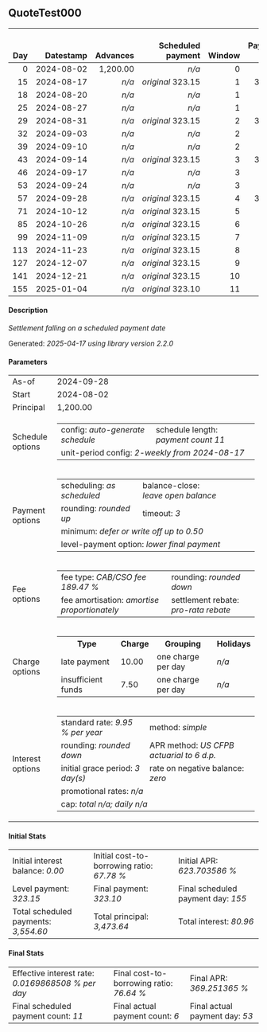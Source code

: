 <h2>QuoteTest000</h2>
<table>
    <thead style="vertical-align: bottom;">
        <th style="text-align: right;">Day</th>
        <th style="text-align: right;">Datestamp</th>
        <th style="text-align: right;">Advances</th>
        <th style="text-align: right;">Scheduled payment</th>
        <th style="text-align: right;">Window</th>
        <th style="text-align: right;">Payment due</th>
        <th style="text-align: right;">Actual payments</th>
        <th style="text-align: right;">Generated payment</th>
        <th style="text-align: right;">Net effect</th>
        <th style="text-align: right;">Payment status</th>
        <th style="text-align: right;">Balance status</th>
        <th style="text-align: right;">Simple interest</th>
        <th style="text-align: right;">New interest</th>
        <th style="text-align: right;">New charges</th>
        <th style="text-align: right;">Principal portion</th>
        <th style="text-align: right;">Fee portion</th>
        <th style="text-align: right;">Interest portion</th>
        <th style="text-align: right;">Charges portion</th>
        <th style="text-align: right;">Fee rebate</th>
        <th style="text-align: right;">Principal balance</th>
        <th style="text-align: right;">Fee balance</th>
        <th style="text-align: right;">Interest balance</th>
        <th style="text-align: right;">Charges balance</th>
        <th style="text-align: right;">Settlement figure</th>
        <th style="text-align: right;">Fee rebate if&nbsp;settled</th>
    </thead>
    <tr style="text-align: right;">
        <td class="ci00">0</td>
        <td class="ci01" style="white-space: nowrap;">2024-08-02</td>
        <td class="ci02">1,200.00</td>
        <td class="ci03" style="white-space: nowrap;"><i>n/a<i></td>
        <td class="ci04">0</td>
        <td class="ci05">0.00</td>
        <td class="ci06"><i>n/a</i></td>
        <td class="ci07"><i>n/a</i></td>
        <td class="ci08">0.00</td>
        <td class="ci09"><i>none&nbsp;scheduled</i></td>
        <td class="ci10">open</td>
        <td class="ci11">0.0000</td>
        <td class="ci12">0.0000</td>
        <td class="ci13"><i>n/a</i></td>
        <td class="ci14">0.00</td>
        <td class="ci15">0.00</td>
        <td class="ci16">0.00</td>
        <td class="ci17">0.00</td>
        <td class="ci18">0.00</td>
        <td class="ci19">1,200.00</td>
        <td class="ci20">2,273.64</td>
        <td class="ci21">0.0000</td>
        <td class="ci22">0.00</td>
        <td class="ci23">3,473.64</td>
        <td class="ci24">2,273.64</td>
    </tr>
    <tr style="text-align: right;">
        <td class="ci00">15</td>
        <td class="ci01" style="white-space: nowrap;">2024-08-17</td>
        <td class="ci02"><i>n/a</i></td>
        <td class="ci03" style="white-space: nowrap;"><i>original</i> 323.15</td>
        <td class="ci04">1</td>
        <td class="ci05">323.15</td>
        <td class="ci06"><i>n/a</i></td>
        <td class="ci07"><i>n/a</i></td>
        <td class="ci08">0.00</td>
        <td class="ci09"><i>paid&nbsp;later&nbsp;owing</i>&nbsp;273.15</td>
        <td class="ci10">open</td>
        <td class="ci11">14.2039</td>
        <td class="ci12">14.2039</td>
        <td class="ci13"><i>late&nbsp;payment</i>&nbsp;10.00</td>
        <td class="ci14">0.00</td>
        <td class="ci15">0.00</td>
        <td class="ci16">0.00</td>
        <td class="ci17">0.00</td>
        <td class="ci18">0.00</td>
        <td class="ci19">1,200.00</td>
        <td class="ci20">2,273.64</td>
        <td class="ci21">14.2039</td>
        <td class="ci22">10.00</td>
        <td class="ci23">1,444.22</td>
        <td class="ci24">2,053.62</td>
    </tr>
    <tr style="text-align: right;">
        <td class="ci00">18</td>
        <td class="ci01" style="white-space: nowrap;">2024-08-20</td>
        <td class="ci02"><i>n/a</i></td>
        <td class="ci03" style="white-space: nowrap;"><i>n/a<i></td>
        <td class="ci04">1</td>
        <td class="ci05">0.00</td>
        <td class="ci06"><i>confirmed</i>&nbsp;25.00</td>
        <td class="ci07"><i>n/a</i></td>
        <td class="ci08">25.00</td>
        <td class="ci09"><i>extra&nbsp;payment</i></td>
        <td class="ci10">open</td>
        <td class="ci11">2.8408</td>
        <td class="ci12">2.8408</td>
        <td class="ci13"><i>n/a</i></td>
        <td class="ci14">0.00</td>
        <td class="ci15">0.00</td>
        <td class="ci16">15.00</td>
        <td class="ci17">10.00</td>
        <td class="ci18">0.00</td>
        <td class="ci19">1,200.00</td>
        <td class="ci20">2,273.64</td>
        <td class="ci21">2.0446</td>
        <td class="ci22">0.00</td>
        <td class="ci23">1,466.07</td>
        <td class="ci24">2,009.61</td>
    </tr>
    <tr style="text-align: right;">
        <td class="ci00">25</td>
        <td class="ci01" style="white-space: nowrap;">2024-08-27</td>
        <td class="ci02"><i>n/a</i></td>
        <td class="ci03" style="white-space: nowrap;"><i>n/a<i></td>
        <td class="ci04">1</td>
        <td class="ci05">0.00</td>
        <td class="ci06"><i>confirmed</i>&nbsp;25.00</td>
        <td class="ci07"><i>n/a</i></td>
        <td class="ci08">25.00</td>
        <td class="ci09"><i>extra&nbsp;payment</i></td>
        <td class="ci10">open</td>
        <td class="ci11">6.6285</td>
        <td class="ci12">6.6285</td>
        <td class="ci13"><i>n/a</i></td>
        <td class="ci14">5.64</td>
        <td class="ci15">10.69</td>
        <td class="ci16">8.67</td>
        <td class="ci17">0.00</td>
        <td class="ci18">0.00</td>
        <td class="ci19">1,194.36</td>
        <td class="ci20">2,262.95</td>
        <td class="ci21">0.0000</td>
        <td class="ci22">0.00</td>
        <td class="ci23">1,550.38</td>
        <td class="ci24">1,906.93</td>
    </tr>
    <tr style="text-align: right;">
        <td class="ci00">29</td>
        <td class="ci01" style="white-space: nowrap;">2024-08-31</td>
        <td class="ci02"><i>n/a</i></td>
        <td class="ci03" style="white-space: nowrap;"><i>original</i> 323.15</td>
        <td class="ci04">2</td>
        <td class="ci05">323.15</td>
        <td class="ci06"><i>n/a</i></td>
        <td class="ci07"><i>n/a</i></td>
        <td class="ci08">0.00</td>
        <td class="ci09"><i>paid&nbsp;later&nbsp;owing</i>&nbsp;273.15</td>
        <td class="ci10">open</td>
        <td class="ci11">3.7699</td>
        <td class="ci12">3.7699</td>
        <td class="ci13"><i>late&nbsp;payment</i>&nbsp;10.00</td>
        <td class="ci14">0.00</td>
        <td class="ci15">0.00</td>
        <td class="ci16">0.00</td>
        <td class="ci17">0.00</td>
        <td class="ci18">0.00</td>
        <td class="ci19">1,194.36</td>
        <td class="ci20">2,262.95</td>
        <td class="ci21">3.7699</td>
        <td class="ci22">10.00</td>
        <td class="ci23">1,622.82</td>
        <td class="ci24">1,848.25</td>
    </tr>
    <tr style="text-align: right;">
        <td class="ci00">32</td>
        <td class="ci01" style="white-space: nowrap;">2024-09-03</td>
        <td class="ci02"><i>n/a</i></td>
        <td class="ci03" style="white-space: nowrap;"><i>n/a<i></td>
        <td class="ci04">2</td>
        <td class="ci05">0.00</td>
        <td class="ci06"><i>confirmed</i>&nbsp;25.00</td>
        <td class="ci07"><i>n/a</i></td>
        <td class="ci08">25.00</td>
        <td class="ci09"><i>extra&nbsp;payment</i></td>
        <td class="ci10">open</td>
        <td class="ci11">2.8274</td>
        <td class="ci12">2.8274</td>
        <td class="ci13"><i>n/a</i></td>
        <td class="ci14">2.90</td>
        <td class="ci15">5.51</td>
        <td class="ci16">6.59</td>
        <td class="ci17">10.00</td>
        <td class="ci18">0.00</td>
        <td class="ci19">1,191.46</td>
        <td class="ci20">2,257.44</td>
        <td class="ci21">0.0000</td>
        <td class="ci22">0.00</td>
        <td class="ci23">1,644.65</td>
        <td class="ci24">1,804.25</td>
    </tr>
    <tr style="text-align: right;">
        <td class="ci00">39</td>
        <td class="ci01" style="white-space: nowrap;">2024-09-10</td>
        <td class="ci02"><i>n/a</i></td>
        <td class="ci03" style="white-space: nowrap;"><i>n/a<i></td>
        <td class="ci04">2</td>
        <td class="ci05">0.00</td>
        <td class="ci06"><i>confirmed</i>&nbsp;25.00</td>
        <td class="ci07"><i>n/a</i></td>
        <td class="ci08">25.00</td>
        <td class="ci09"><i>extra&nbsp;payment</i></td>
        <td class="ci10">open</td>
        <td class="ci11">6.5813</td>
        <td class="ci12">6.5813</td>
        <td class="ci13"><i>n/a</i></td>
        <td class="ci14">6.36</td>
        <td class="ci15">12.06</td>
        <td class="ci16">6.58</td>
        <td class="ci17">0.00</td>
        <td class="ci18">0.00</td>
        <td class="ci19">1,185.10</td>
        <td class="ci20">2,245.38</td>
        <td class="ci21">0.0000</td>
        <td class="ci22">0.00</td>
        <td class="ci23">1,728.91</td>
        <td class="ci24">1,701.57</td>
    </tr>
    <tr style="text-align: right;">
        <td class="ci00">43</td>
        <td class="ci01" style="white-space: nowrap;">2024-09-14</td>
        <td class="ci02"><i>n/a</i></td>
        <td class="ci03" style="white-space: nowrap;"><i>original</i> 323.15</td>
        <td class="ci04">3</td>
        <td class="ci05">323.15</td>
        <td class="ci06"><i>n/a</i></td>
        <td class="ci07"><i>n/a</i></td>
        <td class="ci08">0.00</td>
        <td class="ci09"><i>paid&nbsp;later&nbsp;owing</i>&nbsp;273.15</td>
        <td class="ci10">open</td>
        <td class="ci11">3.7406</td>
        <td class="ci12">3.7406</td>
        <td class="ci13"><i>late&nbsp;payment</i>&nbsp;10.00</td>
        <td class="ci14">0.00</td>
        <td class="ci15">0.00</td>
        <td class="ci16">0.00</td>
        <td class="ci17">0.00</td>
        <td class="ci18">0.00</td>
        <td class="ci19">1,185.10</td>
        <td class="ci20">2,245.38</td>
        <td class="ci21">3.7406</td>
        <td class="ci22">10.00</td>
        <td class="ci23">1,801.33</td>
        <td class="ci24">1,642.89</td>
    </tr>
    <tr style="text-align: right;">
        <td class="ci00">46</td>
        <td class="ci01" style="white-space: nowrap;">2024-09-17</td>
        <td class="ci02"><i>n/a</i></td>
        <td class="ci03" style="white-space: nowrap;"><i>n/a<i></td>
        <td class="ci04">3</td>
        <td class="ci05">0.00</td>
        <td class="ci06"><i>confirmed</i>&nbsp;25.00</td>
        <td class="ci07"><i>n/a</i></td>
        <td class="ci08">25.00</td>
        <td class="ci09"><i>extra&nbsp;payment</i></td>
        <td class="ci10">open</td>
        <td class="ci11">2.8055</td>
        <td class="ci12">2.8055</td>
        <td class="ci13"><i>n/a</i></td>
        <td class="ci14">2.92</td>
        <td class="ci15">5.54</td>
        <td class="ci16">6.54</td>
        <td class="ci17">10.00</td>
        <td class="ci18">0.00</td>
        <td class="ci19">1,182.18</td>
        <td class="ci20">2,239.84</td>
        <td class="ci21">0.0000</td>
        <td class="ci22">0.00</td>
        <td class="ci23">1,823.13</td>
        <td class="ci24">1,598.89</td>
    </tr>
    <tr style="text-align: right;">
        <td class="ci00">53</td>
        <td class="ci01" style="white-space: nowrap;">2024-09-24</td>
        <td class="ci02"><i>n/a</i></td>
        <td class="ci03" style="white-space: nowrap;"><i>n/a<i></td>
        <td class="ci04">3</td>
        <td class="ci05">0.00</td>
        <td class="ci06"><i>confirmed</i>&nbsp;25.00</td>
        <td class="ci07"><i>n/a</i></td>
        <td class="ci08">25.00</td>
        <td class="ci09"><i>extra&nbsp;payment</i></td>
        <td class="ci10">open</td>
        <td class="ci11">6.5300</td>
        <td class="ci12">6.5300</td>
        <td class="ci13"><i>n/a</i></td>
        <td class="ci14">6.38</td>
        <td class="ci15">12.10</td>
        <td class="ci16">6.52</td>
        <td class="ci17">0.00</td>
        <td class="ci18">0.00</td>
        <td class="ci19">1,175.80</td>
        <td class="ci20">2,227.74</td>
        <td class="ci21">0.0000</td>
        <td class="ci22">0.00</td>
        <td class="ci23">1,907.33</td>
        <td class="ci24">1,496.21</td>
    </tr>
    <tr style="text-align: right;">
        <td class="ci00">57</td>
        <td class="ci01" style="white-space: nowrap;">2024-09-28</td>
        <td class="ci02"><i>n/a</i></td>
        <td class="ci03" style="white-space: nowrap;"><i>original</i> 323.15</td>
        <td class="ci04">4</td>
        <td class="ci05">323.15</td>
        <td class="ci06"><i>n/a</i></td>
        <td class="ci07">1,969.72</td>
        <td class="ci08">1,969.72</td>
        <td class="ci09"><i>generated</i></td>
        <td class="ci10">closed</td>
        <td class="ci11">3.7113</td>
        <td class="ci12">3.7113</td>
        <td class="ci13"><i>n/a</i></td>
        <td class="ci14">1,175.80</td>
        <td class="ci15">790.21</td>
        <td class="ci16">3.71</td>
        <td class="ci17">0.00</td>
        <td class="ci18">1,437.53</td>
        <td class="ci19">0.00</td>
        <td class="ci20">0.00</td>
        <td class="ci21">0.0000</td>
        <td class="ci22">0.00</td>
        <td class="ci23">0.00</td>
        <td class="ci24">1,437.53</td>
    </tr>
    <tr style="text-align: right;">
        <td class="ci00">71</td>
        <td class="ci01" style="white-space: nowrap;">2024-10-12</td>
        <td class="ci02"><i>n/a</i></td>
        <td class="ci03" style="white-space: nowrap;"><i>original</i> 323.15</td>
        <td class="ci04">5</td>
        <td class="ci05">0.00</td>
        <td class="ci06"><i>n/a</i></td>
        <td class="ci07"><i>n/a</i></td>
        <td class="ci08">0.00</td>
        <td class="ci09"><i>no&nbsp;longer&nbsp;required</i></td>
        <td class="ci10">closed</td>
        <td class="ci11">0.0000</td>
        <td class="ci12">0.0000</td>
        <td class="ci13"><i>n/a</i></td>
        <td class="ci14">0.00</td>
        <td class="ci15">0.00</td>
        <td class="ci16">0.00</td>
        <td class="ci17">0.00</td>
        <td class="ci18">0.00</td>
        <td class="ci19">0.00</td>
        <td class="ci20">0.00</td>
        <td class="ci21">0.0000</td>
        <td class="ci22">0.00</td>
        <td class="ci23">0.00</td>
        <td class="ci24">0.00</td>
    </tr>
    <tr style="text-align: right;">
        <td class="ci00">85</td>
        <td class="ci01" style="white-space: nowrap;">2024-10-26</td>
        <td class="ci02"><i>n/a</i></td>
        <td class="ci03" style="white-space: nowrap;"><i>original</i> 323.15</td>
        <td class="ci04">6</td>
        <td class="ci05">0.00</td>
        <td class="ci06"><i>n/a</i></td>
        <td class="ci07"><i>n/a</i></td>
        <td class="ci08">0.00</td>
        <td class="ci09"><i>no&nbsp;longer&nbsp;required</i></td>
        <td class="ci10">closed</td>
        <td class="ci11">0.0000</td>
        <td class="ci12">0.0000</td>
        <td class="ci13"><i>n/a</i></td>
        <td class="ci14">0.00</td>
        <td class="ci15">0.00</td>
        <td class="ci16">0.00</td>
        <td class="ci17">0.00</td>
        <td class="ci18">0.00</td>
        <td class="ci19">0.00</td>
        <td class="ci20">0.00</td>
        <td class="ci21">0.0000</td>
        <td class="ci22">0.00</td>
        <td class="ci23">0.00</td>
        <td class="ci24">0.00</td>
    </tr>
    <tr style="text-align: right;">
        <td class="ci00">99</td>
        <td class="ci01" style="white-space: nowrap;">2024-11-09</td>
        <td class="ci02"><i>n/a</i></td>
        <td class="ci03" style="white-space: nowrap;"><i>original</i> 323.15</td>
        <td class="ci04">7</td>
        <td class="ci05">0.00</td>
        <td class="ci06"><i>n/a</i></td>
        <td class="ci07"><i>n/a</i></td>
        <td class="ci08">0.00</td>
        <td class="ci09"><i>no&nbsp;longer&nbsp;required</i></td>
        <td class="ci10">closed</td>
        <td class="ci11">0.0000</td>
        <td class="ci12">0.0000</td>
        <td class="ci13"><i>n/a</i></td>
        <td class="ci14">0.00</td>
        <td class="ci15">0.00</td>
        <td class="ci16">0.00</td>
        <td class="ci17">0.00</td>
        <td class="ci18">0.00</td>
        <td class="ci19">0.00</td>
        <td class="ci20">0.00</td>
        <td class="ci21">0.0000</td>
        <td class="ci22">0.00</td>
        <td class="ci23">0.00</td>
        <td class="ci24">0.00</td>
    </tr>
    <tr style="text-align: right;">
        <td class="ci00">113</td>
        <td class="ci01" style="white-space: nowrap;">2024-11-23</td>
        <td class="ci02"><i>n/a</i></td>
        <td class="ci03" style="white-space: nowrap;"><i>original</i> 323.15</td>
        <td class="ci04">8</td>
        <td class="ci05">0.00</td>
        <td class="ci06"><i>n/a</i></td>
        <td class="ci07"><i>n/a</i></td>
        <td class="ci08">0.00</td>
        <td class="ci09"><i>no&nbsp;longer&nbsp;required</i></td>
        <td class="ci10">closed</td>
        <td class="ci11">0.0000</td>
        <td class="ci12">0.0000</td>
        <td class="ci13"><i>n/a</i></td>
        <td class="ci14">0.00</td>
        <td class="ci15">0.00</td>
        <td class="ci16">0.00</td>
        <td class="ci17">0.00</td>
        <td class="ci18">0.00</td>
        <td class="ci19">0.00</td>
        <td class="ci20">0.00</td>
        <td class="ci21">0.0000</td>
        <td class="ci22">0.00</td>
        <td class="ci23">0.00</td>
        <td class="ci24">0.00</td>
    </tr>
    <tr style="text-align: right;">
        <td class="ci00">127</td>
        <td class="ci01" style="white-space: nowrap;">2024-12-07</td>
        <td class="ci02"><i>n/a</i></td>
        <td class="ci03" style="white-space: nowrap;"><i>original</i> 323.15</td>
        <td class="ci04">9</td>
        <td class="ci05">0.00</td>
        <td class="ci06"><i>n/a</i></td>
        <td class="ci07"><i>n/a</i></td>
        <td class="ci08">0.00</td>
        <td class="ci09"><i>no&nbsp;longer&nbsp;required</i></td>
        <td class="ci10">closed</td>
        <td class="ci11">0.0000</td>
        <td class="ci12">0.0000</td>
        <td class="ci13"><i>n/a</i></td>
        <td class="ci14">0.00</td>
        <td class="ci15">0.00</td>
        <td class="ci16">0.00</td>
        <td class="ci17">0.00</td>
        <td class="ci18">0.00</td>
        <td class="ci19">0.00</td>
        <td class="ci20">0.00</td>
        <td class="ci21">0.0000</td>
        <td class="ci22">0.00</td>
        <td class="ci23">0.00</td>
        <td class="ci24">0.00</td>
    </tr>
    <tr style="text-align: right;">
        <td class="ci00">141</td>
        <td class="ci01" style="white-space: nowrap;">2024-12-21</td>
        <td class="ci02"><i>n/a</i></td>
        <td class="ci03" style="white-space: nowrap;"><i>original</i> 323.15</td>
        <td class="ci04">10</td>
        <td class="ci05">0.00</td>
        <td class="ci06"><i>n/a</i></td>
        <td class="ci07"><i>n/a</i></td>
        <td class="ci08">0.00</td>
        <td class="ci09"><i>no&nbsp;longer&nbsp;required</i></td>
        <td class="ci10">closed</td>
        <td class="ci11">0.0000</td>
        <td class="ci12">0.0000</td>
        <td class="ci13"><i>n/a</i></td>
        <td class="ci14">0.00</td>
        <td class="ci15">0.00</td>
        <td class="ci16">0.00</td>
        <td class="ci17">0.00</td>
        <td class="ci18">0.00</td>
        <td class="ci19">0.00</td>
        <td class="ci20">0.00</td>
        <td class="ci21">0.0000</td>
        <td class="ci22">0.00</td>
        <td class="ci23">0.00</td>
        <td class="ci24">0.00</td>
    </tr>
    <tr style="text-align: right;">
        <td class="ci00">155</td>
        <td class="ci01" style="white-space: nowrap;">2025-01-04</td>
        <td class="ci02"><i>n/a</i></td>
        <td class="ci03" style="white-space: nowrap;"><i>original</i> 323.10</td>
        <td class="ci04">11</td>
        <td class="ci05">0.00</td>
        <td class="ci06"><i>n/a</i></td>
        <td class="ci07"><i>n/a</i></td>
        <td class="ci08">0.00</td>
        <td class="ci09"><i>no&nbsp;longer&nbsp;required</i></td>
        <td class="ci10">closed</td>
        <td class="ci11">0.0000</td>
        <td class="ci12">0.0000</td>
        <td class="ci13"><i>n/a</i></td>
        <td class="ci14">0.00</td>
        <td class="ci15">0.00</td>
        <td class="ci16">0.00</td>
        <td class="ci17">0.00</td>
        <td class="ci18">0.00</td>
        <td class="ci19">0.00</td>
        <td class="ci20">0.00</td>
        <td class="ci21">0.0000</td>
        <td class="ci22">0.00</td>
        <td class="ci23">0.00</td>
        <td class="ci24">0.00</td>
    </tr>
</table>

<h4>Description</h4>
<p><i>Settlement falling on a scheduled payment date</i></p>
<p>Generated: <i>2025-04-17 using library version 2.2.0</i></p>
<h4>Parameters</h4>
<table>
    <tr>
        <td>As-of</td>
        <td>2024-09-28</td>
    </tr>
    <tr>
        <td>Start</td>
        <td>2024-08-02</td>
    </tr>
    <tr>
        <td>Principal</td>
        <td>1,200.00</td>
    </tr>
    <tr>
        <td>Schedule options</td>
        <td>
            <table>
                <tr>
                    <td>config: <i>auto-generate schedule</i></td>
                    <td>schedule length: <i><i>payment count</i> 11</i></td>
                </tr>
                <tr>
                    <td colspan="2" style="white-space: nowrap;">unit-period config: <i>2-weekly from 2024-08-17</i></td>
                </tr>
            </table>
        </td>
    </tr>
    <tr>
        <td>Payment options</td>
        <td>
            <table>
                <tr>
                    <td>scheduling: <i>as scheduled</i></td>
                    <td>balance-close: <i>leave&nbsp;open&nbsp;balance</i></td>
                </tr>
                <tr>
                    <td>rounding: <i>rounded up</i></td>
                    <td>timeout: <i>3</i></td>
                </tr>
                <tr>
                    <td colspan='2'>minimum: <i>defer&nbsp;or&nbsp;write&nbsp;off&nbsp;up&nbsp;to&nbsp;0.50</i></td>
                </tr>
                <tr>
                    <td colspan='2'>level-payment option: <i>lower&nbsp;final&nbsp;payment</i></td>
                </tr>
            </table>
        </td>
    </tr>
    <tr>
        <td>Fee options</td>
        <td>
            <table>
                <tr>
                    <td>fee type: <i><i>CAB/CSO fee</i> 189.47 %</i></td>
                    <td>rounding: <i>rounded down</i></td>
                </tr>
                <tr>
                    <td>fee amortisation: <i>amortise proportionately</i></td>
                    <td>settlement rebate: <i>pro-rata rebate</i></td>
                </tr>
            </table>
        </td>
    </tr>
    <tr>
        <td>Charge options</td>
        <td>
            <table>
                <tr>
                    <th>Type</th>
                    <th>Charge</th>
                    <th>Grouping</th>
                    <th>Holidays</th>
                </tr>
                <tr>
                    <td>late payment</td>
                    <td>10.00</td><td>one charge per day</td><td><i>n/a</i></td>
                </tr>
                <tr>
                    <td>insufficient funds</td>
                    <td>7.50</td><td>one charge per day</td><td><i>n/a</i></td>
                </tr>
            </table>
        </td>
    </tr>
    <tr>
        <td>Interest options</td>
        <td>
            <table>
                <tr>
                    <td>standard rate: <i>9.95 % per year</i></td>
                    <td>method: <i>simple</i></td>
                </tr>
                <tr>
                    <td>rounding: <i>rounded down</i></td>
                    <td>APR method: <i>US CFPB actuarial to 6 d.p.</i></td>
                </tr>
                <tr>
                    <td>initial grace period: <i>3 day(s)</i></td>
                    <td>rate on negative balance: <i>zero</i></td>
                </tr>
                <tr>
                    <td colspan="2">promotional rates: <i><i>n/a</i></i></td>
                </tr>
                <tr>
                    <td colspan="2">cap: <i>total <i>n/a</i>; daily <i>n/a</i></td>
                </tr>
            </table>
        </td>
    </tr>
</table>
<h4>Initial Stats</h4>
<table>
    <tr>
        <td>Initial interest balance: <i>0.00</i></td>
        <td>Initial cost-to-borrowing ratio: <i>67.78 %</i></td>
        <td>Initial APR: <i>623.703586 %</i></td>
    </tr>
    <tr>
        <td>Level payment: <i>323.15</i></td>
        <td>Final payment: <i>323.10</i></td>
        <td>Final scheduled payment day: <i>155</i></td>
    </tr>
    <tr>
        <td>Total scheduled payments: <i>3,554.60</i></td>
        <td>Total principal: <i>3,473.64</i></td>
        <td>Total interest: <i>80.96</i></td>
    </tr>
</table>

<h4>Final Stats</h4>
<table>
    <tr>
        <td>Effective interest rate: <i>0.0169868508 % per day</i></td>
        <td>Final cost-to-borrowing ratio: <i>76.64 %</i></td>
        <td>Final APR: <i>369.251365 %</i></td>
    </tr>
    <tr>
        <td>Final scheduled payment count: <i>11</i></td>
        <td>Final actual payment count: <i>6</i></td>
        <td>Final actual payment day: <i>53</i></td>
    </tr>
</table>
